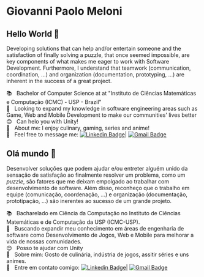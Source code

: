 # Giovanni Paolo Meloni

## Hello World 👋
Developing solutions that can help and/or entertain someone and the satisfaction of finally solving a puzzle, that once seemed impossible, are key components of what makes me eager to work with Software Development. Furthermore, I understand that teamwork (communication, coordination, …) and organization (documentation, prototyping, …) are inherent in the success of a great project.


:books: &nbsp; Bachelor of Computer Science at at "Instituto de Ciências Matemáticas e Computação (ICMC) - USP - Brazil"
 <br/> :mag_right: &nbsp; Looking to expand my knowledge in software engineering areas such as Game, Web and Mobile Development to make our communities' lives better
 <br/> :blush: &nbsp; Can helo you with Unity!
 <br/> 💬  &nbsp; About me: I enjoy culinary, gaming, series and anime!
  <br/> :email: &nbsp; Feel free to message me: [![Linkedin Badge](https://img.shields.io/badge/-GiovanniMeloni-blue?style=flat-square&logo=Linkedin&logoColor=white&link=https://www.linkedin.com/in/giomeloni/)](https://www.linkedin.com/in/giomeloni/)| 
[![Gmail Badge](https://img.shields.io/badge/-giovannimeloni@usp.br-c14438?style=flat-square&logo=Gmail&logoColor=white&link=mailto:giogio.personal@gmail.com)](mailto:giogio.personal@gmail.com)

## Olá mundo 👋
Desenvolver soluções que podem ajudar e/ou entreter alguém unido da sensação de satisfação ao finalmente resolver um problema, como um _puzzle_, são fatores que me deixam empolgado ao trabalhar com desenvolvimento de software.
Além disso, reconheço que o trabalho em equipe (comunicação, coordenação, …) e organização (documentação, prototipação, …) são inerentes ao sucesso de um grande projeto.


:books: &nbsp; Bacharelado em Ciência da Computação no Instituto de Ciências Matemáticas e de Computação da USP (ICMC-USP).
 <br/> :mag_right: &nbsp; Buscando expandir meu conhecimento em áreas de engenharia de software como Desenvolvimento de Jogos, Web e Mobile para melhorar a vida de nossas comunidades.
 <br/> :blush: &nbsp; Posso te ajudar com Unity
 <br/> 💬  &nbsp; Sobre mim: Gosto de culinária,  indústria de jogos, assitir séries e uns animes.
 <br/> :email: &nbsp; Entre em contato comigo: [![Linkedin Badge](https://img.shields.io/badge/-GiovanniMeloni-blue?style=flat-square&logo=Linkedin&logoColor=white&link=https://www.linkedin.com/in/giomeloni/)](https://www.linkedin.com/in/giomeloni/)| 
[![Gmail Badge](https://img.shields.io/badge/-giovannimeloni@usp.br-c14438?style=flat-square&logo=Gmail&logoColor=white&link=mailto:giogio.personal@gmail.com)](mailto:giogio.personal@gmail.com)
